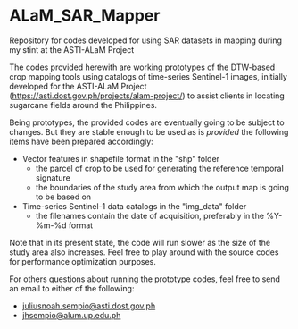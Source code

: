 # ALaM_SAR_Mapper
Repository for codes developed for using SAR datasets in mapping during my stint at the ASTI-ALaM Project

The codes provided herewith are working prototypes of the DTW-based crop mapping tools using catalogs of time-series Sentinel-1 images, initially developed for the ASTI-ALaM Project (https://asti.dost.gov.ph/projects/alam-project/) to assist clients in locating sugarcane fields around the Philippines.

Being prototypes, the provided codes are eventually going to be subject to changes. But they are stable enough to be used as is _provided_ the following items have been prepared accordingly:
* Vector features in shapefile format in the "shp" folder
  - the parcel of crop to be used for generating the reference temporal signature
  - the boundaries of the study area from which the output map is going to be based on
* Time-series Sentinel-1 data catalogs in the "img_data" folder
  - the filenames contain the date of acquisition, preferably in the %Y-%m-%d format

Note that in its present state, the code will run slower as the size of the study area also increases. Feel free to play around with the source codes for performance optimization purposes.

For others questions about running the prototype codes, feel free to send an email to either of the following:
* juliusnoah.sempio@asti.dost.gov.ph
* jhsempio@alum.up.edu.ph
